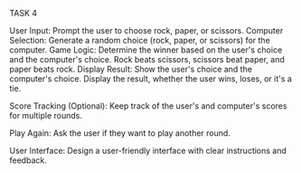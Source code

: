 TASK 4

User Input: Prompt the user to choose rock, paper, or scissors.
Computer Selection: Generate a random choice (rock, paper, or scissors) for
the computer.
Game Logic: Determine the winner based on the user's choice and the
computer's choice.
Rock beats scissors, scissors beat paper, and paper beats rock.
Display Result: Show the user's choice and the computer's choice.
Display the result, whether the user wins, loses, or it's a tie.

Score Tracking (Optional): Keep track of the user's and computer's scores for
multiple rounds.

Play Again: Ask the user if they want to play another round.

User Interface: Design a user-friendly interface with clear instructions and
feedback.
